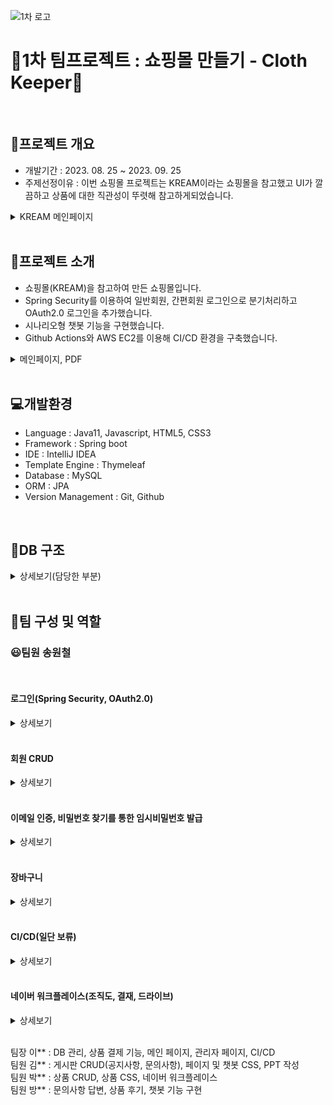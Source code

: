 ﻿![1차 로고](https://github.com/songwc3/1stTeamProject/assets/133622405/62516207-24d4-46b0-ba0b-e3e5286da634)

# 🛒1차 팀프로젝트 : 쇼핑몰 만들기 - Cloth Keeper🛒
<br/>

## 📌프로젝트 개요
 - 개발기간 : 2023. 08. 25 ~ 2023. 09. 25 <br/>
 - 주제선정이유 : 이번 쇼핑몰 프로젝트는 KREAM이라는 쇼핑몰을 참고했고 UI가 깔끔하고 상품에 대한 직관성이 뚜렷해 참고하게되었습니다.
<details>
<summary>KREAM 메인페이지</summary>

<br/>

<img width="1277" alt="크림" src="https://github.com/songwc3/1stTeamProject/assets/133622405/c0a04130-e1f8-4ca1-9434-40129b9ece2a">
</details>

<br/>

## 📂프로젝트 소개
- 쇼핑몰(KREAM)을 참고하여 만든 쇼핑몰입니다.
- Spring Security를 이용하여 일반회원, 간편회원 로그인으로 분기처리하고 OAuth2.0 로그인을 추가했습니다.
- 시나리오형 챗봇 기능을 구현했습니다.
- Github Actions와 AWS EC2를 이용해 CI/CD 환경을 구축했습니다.
<details>
<summary>메인페이지, PDF</summary>

<br/>

['1차 팀프로젝트 PDF' 열기](https://drive.google.com/file/d/1QTk4X3RtYbiqo63tg8wosyQCucps9zUQ/view?usp=share_link)

![메인페이지](https://github.com/songwc3/1stTeamProject/assets/133622405/9aaf27a8-5dae-41f9-a759-d4cb4343ede4)



</details>



<br/>

## 💻개발환경
- Language : Java11, Javascript, HTML5, CSS3
- Framework : Spring boot
- IDE : IntelliJ IDEA
- Template Engine : Thymeleaf
- Database : MySQL
- ORM : JPA
- Version Management : Git, Github

<br/>

## 📑DB 구조
<details>
<summary>상세보기(담당한 부분)</summary>

<br/>

- 회원(Member) <br/>
  &nbsp;회원 당 장바구니 1개를 설정했습니다. <br/>
  &nbsp;회원 당 프로필 이미지 1개만 등록가능하도록 설정했습니다. <br/>
  &nbsp;회원 당 상품은 여러개 등록 가능하도록 설정했습니다. <br/>
  &nbsp;회원 당 문의사항은 여러개 등록 가능하도록 설정했습니다. <br/><br/>

- 간편회원(SemiMember) <br/>
  &nbsp;간편회원 당 장바구니 1개를 설정했습니다. <br/>
  &nbsp;간편회원 당 상품 여러개 등록 가능하도록 설정했습니다. <br/><br/>

- 장바구니(Cart) <br/>
  &nbsp;장바구니엔 장바구니상품 여러개가 담길수있도록 설정했습니다. <br/><br/>

- 장바구니상품(CartItem) <br/>
  &nbsp;상품 하나는 장바구니상품 여러개를 가질수있도록 설정했습니다. <br/><br/>
  [1차팀프로젝트 DB.pdf](https://github.com/songwc3/1stTeamProject/files/13327449/1.DB.pdf)
![1차팀플 DB ERD](https://github.com/songwc3/1stTeamProject/assets/133622405/1fa19191-183f-4c22-984d-f5b326a4722a)
</details>

<br/>

## 🏓팀 구성 및 역할
### 😃팀원 송원철

<br/>

#### 로그인(Spring Security, OAuth2.0)
<details>
<summary>상세보기</summary>

<br/>

![로그인 선택창](https://github.com/songwc3/1stTeamProject/assets/133622405/3a619ce3-b9a6-4ae8-aabe-2bd968b82745)
인증 및 인가를 처리하는 Spring Security FilterChain을 이용해 페이지별 접근권한 및 로그인 설정을 구현하고 <br/> 
사용자가 선택해서 로그인할 수 있도록 로그인을 분기처리했습니다. 
<br/><br/>

![일반회원 로그인창](https://github.com/songwc3/1stTeamProject/assets/133622405/00bfce95-0b4e-4aa7-ab9b-281ddc5f4686)
loadUserByUsername 메서드를 통해 반환된 MyUserDetails 객체를 이용해 <br/> 
사용자를 인증하고 로그인을 수행합니다. <br/><br/>

![구글 oauth](https://github.com/songwc3/1stTeamProject/assets/133622405/3426e58b-8535-4d98-891b-52a239103316)
![네이버 oauth](https://github.com/songwc3/1stTeamProject/assets/133622405/9d43f7ee-deb1-48dd-a0b6-d6e1c14dbf00)
![카카오 oauth](https://github.com/songwc3/1stTeamProject/assets/133622405/bbc75e33-ac61-4af5-9eb2-75d5829569af)
OAuth2.0 설정을 통해 구글, 네이버, 카카오를 이용한 소셜로그인을 수행합니다.
<br/>
<br/>

````
===========================================
// ==============WebSecurityConfigClass============
@Configuration
    @Order(1)
    public static class UserConfig{

    @Bean
    public SecurityFilterChain filterChainApp1(HttpSecurity http) throws Exception {
        http.authorizeHttpRequests()
                .antMatchers("/", "/member/join", "/member/login", "/product/list").permitAll()
                .antMatchers("/member/logout", "/member/detail/**", "/member/update/**", "/member/updateImage/**", "/member/delete/**",
                        "/board/**", "/cart/**", "/member/inquiry**", "/member/confirmEmail/**", "/member/confirmPassword/**", "/inquiry/**").authenticated()
                .antMatchers("/product/manage", "/product/write").hasAnyRole("SELLER", "ADMIN")
                .antMatchers("/member/list", "/member/pagingList**").hasAnyRole("ADMIN")

        // 로그인
                .and()
                .formLogin()
                .loginPage("/member/login")
                .usernameParameter("memberEmail")
                .passwordParameter("memberPassword")
                .loginProcessingUrl("/member/login/post")
                .failureUrl("/login")
                .defaultSuccessUrl("/")

                .and()
                .oauth2Login()
                .loginPage("/login")
                .userInfoEndpoint()
                .userService(myAuth2UserService());

        // 로그아웃
        http.logout()
                .logoutUrl("/member/logout")
                .logoutSuccessUrl("/")

                .and()
                .csrf().disable()
                .authenticationProvider(userAuthenticationProvider());
        return http.build();
    }

    @Bean
    public PasswordEncoder passwordEncoder() {
        return new BCryptPasswordEncoder();
    }

    @Bean
    public OAuth2UserService<OAuth2UserRequest, OAuth2User> myAuth2UserService() {
        return new MyOAuth2UserService();
    }

    @Bean
    public UserDetailsServiceImpl userDetailsService(){
        return new UserDetailsServiceImpl();
    }

    @Bean
    public DaoAuthenticationProvider userAuthenticationProvider(){
        DaoAuthenticationProvider provider=new DaoAuthenticationProvider();
        provider.setUserDetailsService(userDetailsService());
        provider.setPasswordEncoder(passwordEncoder());
        return provider;
    }
}

@Configuration
@Order(2)
public static class SemiUserConfig {

    @Bean
    public SecurityFilterChain filterChainApp2(HttpSecurity http) throws Exception {
        http.antMatcher("/semiMember/**")
                .authorizeHttpRequests()
                .antMatchers("/", "/login").permitAll()
                .antMatchers("/semiMember/detail/**").hasAnyRole("SEMIMEMBER", "ADMIN")
                .antMatchers("/semiMember/pagingList**").hasAnyRole("ADMIN")

                .and()
                .formLogin()
                .loginPage("/semiMember/login")
                .usernameParameter("semiMemberEmail")
                .passwordParameter("semiMemberPhone")
                .loginProcessingUrl("/semiMember/login/post")
                .failureUrl("/login")
                .defaultSuccessUrl("/")

                .and()
                .logout()
                .logoutUrl("/semiMember/logout")
                .logoutSuccessUrl("/")

                .and()
                .csrf().disable()
                .authenticationProvider(semiUserAuthenticationProvider());
        return http.build();
    }

    @Bean
    public SemiUserDetailsServiceImpl semiUserDetailsService() {
        return new SemiUserDetailsServiceImpl();
    }

    @Bean
    public PasswordEncoder semiPasswordEncoder() {
        return new BCryptPasswordEncoder();
    }

    @Bean
    public DaoAuthenticationProvider semiUserAuthenticationProvider() {
        DaoAuthenticationProvider provider = new DaoAuthenticationProvider();
        provider.setUserDetailsService(semiUserDetailsService());
        provider.setPasswordEncoder(semiPasswordEncoder());
        return provider;
    }
}
===========================================
// ==============UserDetailsServiceImpl============  
@Service
public class UserDetailsServiceImpl implements UserDetailsService {

    @Autowired
    private MemberRepository memberRepository;

    @Autowired
    private PasswordEncoder passwordEncoder;

    @Override
    public UserDetails loadUserByUsername(String memberEmail) throws UsernameNotFoundException {

        MemberEntity memberEntity= memberRepository.findByMemberEmail(memberEmail).orElseThrow(()->{
            throw new UsernameNotFoundException("이메일이 없습니다");
        });

        return new MyUserDetails(memberEntity);
    }
}


===========================================
// ==============MyUserDetails ============  
@Data
@NoArgsConstructor
public class MyUserDetails implements UserDetails, OAuth2User {

    @Autowired
    private MemberEntity memberEntity;

    private Map<String, Object> attributes;

    // 일반
    public MyUserDetails(MemberEntity memberEntity) {
        this.memberEntity = memberEntity;
    }

    // OAuth2
    public MyUserDetails(MemberEntity memberEntity, Map<String, Object> attributes) {
        this.memberEntity = memberEntity;
        this.attributes = attributes;
    }

    // 권한
    @Override
    public Collection<? extends GrantedAuthority> getAuthorities() {
        Collection<GrantedAuthority> collectRole = new ArrayList<>();
        collectRole.add(new GrantedAuthority() {
            @Override
            public String getAuthority() {
                return "ROLE_" + memberEntity.getRole().toString(); // ROLE_
            }
        });
        return collectRole;
    }

    @Override
    public Map<String, Object> getAttributes() {
        return attributes;
    }

    @Override
    public String getName() {
        return memberEntity.getMemberEmail();
    }

    @Override
    public String getPassword() {
        return memberEntity.getMemberPassword();
    }

    @Override
    public String getUsername() {
        return memberEntity.getMemberEmail();
    }

    // 계정 만료 여부
    @Override
    public boolean isAccountNonExpired() {
        return true;
    }

    // 계정 잠김 여부
    @Override
    public boolean isAccountNonLocked() {
        return true;
    }

    // 비밀번호 만료 여부
    @Override
    public boolean isCredentialsNonExpired() {
        return true;
    }

    // 사용자 활성화 여부
    @Override
    public boolean isEnabled() {
        return true;
    }

}

===========================================
// ==============MyOAuth2UserService============ 
@Slf4j
@Service
public class MyOAuth2UserService extends DefaultOAuth2UserService {

    @Autowired
    private MemberRepository memberRepository;

    @Autowired
    private CartRepository cartRepository;

    @Autowired
    private ImageRepository imageRepository;

    @Autowired
    private PasswordEncoder passwordEncoder;

    @Autowired
    private ImageServiceImpl imageService;

    // 이미지 URL 기본값 설정(이미지 없을 경우 기본 이미지로 설정)
    private String defaultImageUrl = "/profileImages/default.png";

    @Value("${file.productImgUploadDir}")
    private String uploadFolder;

    @Override
    public OAuth2User loadUser(OAuth2UserRequest userRequest) throws OAuth2AuthenticationException {

        OAuth2User oAuth2User = super.loadUser(userRequest);

        ClientRegistration clientRegistration = userRequest.getClientRegistration();
        String clientId = clientRegistration.getClientId();
        String registrationId = clientRegistration.getRegistrationId();
        String registrationName = clientRegistration.getClientName();

        // 테스트하고 잘 나오면 지우기
        System.out.println("==================================");
        System.out.println("clientId : " + clientId);
        System.out.println("registrationId : " + registrationId);
        System.out.println("registrationName : " + registrationName);
        System.out.println("==================================");

        Map<String, Object> attributes = oAuth2User.getAttributes();

        for (String key : attributes.keySet()) {
            System.out.println(key + ": " + attributes.get(key));
        }

        String memberEmail = "";
        String memberPassword = "randomPassword"; // DB에서 임의로 암호화시킴
        String memberName = "";
        String memberNickName = "";
        String memberPhone="";
        String memberBirth="";
        String memberPostCode="";


        if (registrationId.equals("google")) {
            System.out.println("google 로그인");

            memberEmail = (String) attributes.get("email");
            memberName = (String) attributes.get("name");

        } else if (registrationId.equals("naver")) {
            System.out.println("naver 로그인");

            Map<String, Object> response = (Map<String, Object>) attributes.get("response");

            memberEmail = (String) response.get("email");
            memberName= (String) response.get("name");
            memberNickName = (String) response.get("nickname");
            // 휴대전화번호 데이터 형식 변환
            memberPhone = transformPhoneNumber((String) response.get("mobile"));
            memberBirth=(String) response.get("birthday");

            System.out.println((String) response.get("id"));
            System.out.println((String) response.get("email"));
            System.out.println((String) response.get("name"));

        } else if (registrationId.equals("kakao")) {
            System.out.println("kakao 로그인");

            Map<String, Object> response = (Map<String, Object>) attributes.get("kakao_account");
            System.out.println("response : " + response);
            System.out.println("response - email : " + response.get("email"));
            System.out.println("response - birth : " + response.get("birthday"));

            Map<String, Object> profile = (Map<String, Object>) response.get("profile");
            System.out.println("response - nickname : " + profile.get("nickname"));

            memberEmail = (String) response.get("email");
            memberNickName = (String) profile.get("nickname");
            memberBirth=(String) response.get("birthday");
        }

        // 휴대전화번호가 비어있는 경우 임의의 15자리 숫자 생성
        if (memberPhone.isEmpty()) {
            memberPhone = generateRandomPhoneNumber();
        }

        Optional<MemberEntity> optionalMemberEntity = memberRepository.findByMemberEmail(memberEmail);
        if (optionalMemberEntity.isPresent()) {

//            OAuthUser → DB 비교, 있으면
            return new MyUserDetails(optionalMemberEntity.get());
        }

        MemberEntity memberEntity = memberRepository.save(MemberEntity.builder()
                .memberEmail(memberEmail)
                .memberPassword(passwordEncoder.encode(memberPassword))
                .memberName(memberName)
                .memberNickName(memberNickName)
                .memberPhone(memberPhone)
                .memberBirth(memberBirth)
                .memberPostCode(memberPostCode)
                .role(Role.ADMIN)
                .build());
        
        // 회원가입 후 장바구니 생성
        createCartForMember(memberEntity);

        // OAuth 로그인 후 이미지를 업로드합니다.
        ImageUploadDto imageUploadDto = new ImageUploadDto();
        upload(imageUploadDto, memberEmail);

        return new MyUserDetails(memberEntity, attributes);
}
===========================================
````
![oauth2 0 yml 설정파일](https://github.com/songwc3/1stTeamProject/assets/133622405/fc8fdc24-3a02-4a86-a39e-bd629d85eaef)

</details>

<br/>

#### 회원 CRUD
<details>
<summary>상세보기</summary>

<br/>

- 회원가입

![회원가입창](https://github.com/songwc3/1stTeamProject/assets/133622405/e86bafb6-1815-4cba-9863-a40708efcb7f)
일반회원 entity와 간편회원 entity로 나누어 사용자가 원하는 회원유형에 대한 가입을 진행합니다. <br/><br/>

![회원가입 유효성 검사](https://github.com/songwc3/1stTeamProject/assets/133622405/72d13494-2c4f-4f73-9b2f-3652f7407ee3)
@Vaild와 BindingResult를 통해 설정 필드에 대한 유효성 검증을 진행하고 <br/>
우편번호 API를 통해 주소값을 입력받습니다.
<br/><br/>

````
// =============Controller===============
@GetMapping("/join")
    public String getJoin(MemberDto memberDto, Model model){

    // 연도, 월, 일 데이터를 모델에 추가하여 뷰로 전달
    List<Integer> birthYears = new ArrayList<>();
    for (int year = 2023; year >= 1900; year--) { // 2023부터 1900까지 역순으로 추가
        birthYears.add(year);
    }
    List<Integer> birthMonths = new ArrayList<>();
    for (int month = 1; month <= 12; month++) {
        birthMonths.add(month);
    }
    List<Integer> birthDays = new ArrayList<>();
    for (int day = 1; day <= 31; day++) {
        birthDays.add(day);
    }

    model.addAttribute("birthYears", birthYears);
    model.addAttribute("birthMonths", birthMonths);
    model.addAttribute("birthDays", birthDays);

    return "member/join";
}

@PostMapping("/join")
public String postJoin(@Valid @ModelAttribute MemberDto memberDto, BindingResult bindingResult){

    if (bindingResult.hasErrors()) {
        return "member/join";
    }
    // 비밀번호 일치 확인
    if (!memberDto.getMemberPassword().equals(memberDto.getConfirmPassword())) {
        bindingResult.rejectValue("confirmPassword", "error.confirmPassword", "비밀번호가 일치하지않습니다");
        return "member/join";
    }

    // 생년월일 정보를 조합하여 하나의 문자열로 만듭니다.
    String birthDate = String.format("%04d%02d%02d", memberDto.getBirthYear(), memberDto.getBirthMonth(), memberDto.getBirthDay());

    // MemberDto에 생년월일을 설정합니다.
    memberDto.setMemberBirth(birthDate);

    memberService.insertMember(memberDto);
    return "login";
}

// ==================Service===================
@Transactional
    public void insertMember(MemberDto memberDto) {

    MemberEntity memberEntity = MemberEntity.toMemberEntityInsert(memberDto, passwordEncoder);
    Long memberId = memberRepository.save(memberEntity).getMemberId();

    // 이미지 생성 및 저장
    ImageEntity imageEntity = new ImageEntity();
    imageEntity.setImageUrl("/profileImages/default.png");
    imageEntity.setMember(memberEntity);

    // ImageEntity를 db에 저장
    imageRepository.save(imageEntity);

    // 회원가입 이후 장바구니 생성
    createCartForMember(memberId);
}

// 장바구니 생성 메서드
private void createCartForMember(Long memberId) {
    MemberEntity memberEntity = memberRepository.findById(memberId).orElseThrow(IllegalAccessError::new);
    CartEntity cart = CartEntity.createCart(memberEntity);
    cartRepository.save(cart);
}

// =================Entity=================
public static MemberEntity toMemberEntityInsert(MemberDto memberDto, PasswordEncoder passwordEncoder) {

    MemberEntity memberEntity=new MemberEntity();

    memberEntity.setMemberEmail(memberDto.getMemberEmail());
    memberEntity.setMemberPassword(passwordEncoder.encode(memberDto.getMemberPassword()));
    memberEntity.setMemberName(memberDto.getMemberName());
    memberEntity.setMemberNickName(memberDto.getMemberNickName());
    memberEntity.setMemberPhone(memberDto.getMemberPhone());
    memberEntity.setMemberBirth(memberDto.getMemberBirth());
    memberEntity.setMemberPostCode(memberDto.getMemberPostCode());
    memberEntity.setMemberStreetAddress(memberDto.getMemberStreetAddress());
    memberEntity.setMemberDetailAddress(memberDto.getMemberDetailAddress());
    memberEntity.setRole(Role.MEMBER);

    return memberEntity;
}
// ====================주소 api==============================
function execPostCode() {
 new daum.Postcode({
     oncomplete: function(data) {
        // 팝업에서 검색결과 항목을 클릭했을때 실행할 코드를 작성하는 부분.

        // 도로명 주소의 노출 규칙에 따라 주소를 조합한다.
        // 내려오는 변수가 값이 없는 경우엔 공백('')값을 가지므로, 이를 참고하여 분기 한다.
        var fullRoadAddr = data.roadAddress; // 도로명 주소 변수
        var jibunAddr = data.jibunAddress; // 지번 주소 변수
        var extraRoadAddr = ''; // 도로명 조합형 주소 변수

        // 법정동명이 있을 경우 추가한다. (법정리는 제외)
        // 법정동의 경우 마지막 문자가 "동/로/가"로 끝난다.
        if(data.bname !== '' && /[동|로|가]$/g.test(data.bname)){
            extraRoadAddr += data.bname;
        }
        // 건물명이 있고, 공동주택일 경우 추가한다.
        if(data.buildingName !== '' && data.apartment === 'Y'){
           extraRoadAddr += (extraRoadAddr !== '' ? ', ' + data.buildingName : data.buildingName);
        }
        // 도로명, 지번 조합형 주소가 있을 경우, 괄호까지 추가한 최종 문자열을 만든다.
        if(extraRoadAddr !== ''){
            extraRoadAddr = ' (' + extraRoadAddr + ')';
        }
        // 도로명, 지번 주소의 유무에 따라 해당 조합형 주소를 추가한다.
        if(fullRoadAddr !== ''){
            fullRoadAddr += extraRoadAddr;
        }

        // 우편번호와 주소 정보를 해당 필드에 넣는다.
        console.log(data.zonecode);
        console.log(fullRoadAddr);
        console.log(jibunAddr);

        $("[name=memberPostCode]").val(data.zonecode);
        $("[name=memberStreetAddress]").val(fullRoadAddr);

        document.getElementById('memberPostCode').value = data.zonecode; //5자리 새우편번호 사용
        document.getElementById('memberStreetAddress').value = fullRoadAddr;
    }
 }).open();
}
````
<br/>

- 회원목록 조회 및 회원 상세보기

![회원목록](https://github.com/songwc3/1stTeamProject/assets/133622405/bf9f5692-8436-4b4d-898b-a9a1f09fd4fc)
Pageble 객체를 통해 페이징 정보를 받고 검색조건(subject)과 검색어(search)를 받아 <br/> 
페이징과 검색이 가능한 회원 목록을 조회합니다. <br/><br/>

![회원상세정보](https://github.com/songwc3/1stTeamProject/assets/133622405/3df19e8a-98fe-408b-9a19-55d41a78f442)

회원 고유번호(memberId)로 해당 회원이 있는지 DB에서 조회 후, 해당 회원이 있으면 저장된 회원의 정보를 나타냅니다. <br/>
<br/><br/>

````
// controller
@GetMapping("/detail/{memberId}")
    public String getDetail(@PathVariable("memberId") Long memberId, Model model){

    MemberDto member=memberService.detailMember(memberId);
    // 이미지 url을 db에서 가져오기
    String memberImageUrl = imageService.findImage(member.getMemberEmail()).getImageUrl();

    model.addAttribute("member", member);
    model.addAttribute("memberImageUrl", memberImageUrl);

    return "member/detail";
}

// service
public MemberDto detailMember(Long memberId) {

    Optional<MemberEntity> optionalMemberEntity = Optional.ofNullable(memberRepository.findById(memberId).orElseThrow(() -> {
        return new IllegalArgumentException("조회할 아이디가 없습니다");
    }));

    if (optionalMemberEntity.isPresent()) {
        ImageEntity imageEntity = optionalMemberEntity.get().getImage();
        return MemberDto.toMemberDto(optionalMemberEntity.get());
    }
    return null;
}

// Dto
public static MemberDto toMemberDto(MemberEntity memberEntity) {
        MemberDto memberDto=new MemberDto();
        memberDto.setMemberId(memberEntity.getMemberId());
        memberDto.setMemberEmail(memberEntity.getMemberEmail());
        memberDto.setMemberPassword(memberEntity.getMemberPassword());
        memberDto.setMemberName(memberEntity.getMemberName());
        memberDto.setMemberNickName(memberEntity.getMemberNickName());
        memberDto.setMemberPhone(memberEntity.getMemberPhone());
        memberDto.setMemberBirth(memberEntity.getMemberBirth());
        memberDto.setMemberPostCode(memberEntity.getMemberPostCode());
        memberDto.setMemberStreetAddress(memberEntity.getMemberStreetAddress());
        memberDto.setMemberDetailAddress(memberEntity.getMemberDetailAddress());
        memberDto.setRole(memberEntity.getRole());
        memberDto.setCreateTime(memberEntity.getCreateTime());
        memberDto.setUpdateTime(memberEntity.getUpdateTime());

        memberDto.setImageUrl(memberEntity.getImage().getImageUrl());

        return memberDto;
}
````
<br/>

- 회원정보 수정

![회원정보 수정](https://github.com/songwc3/1stTeamProject/assets/133622405/e9c73c17-efb7-4124-ad09-42c7aab6d6f7)
회원 고유번호(memberId)로 해당 회원이 있는지 DB에서 조회하고, 있으면 수정된 entity 객체를 DB에 저장합니다.
<br/><br/>

````
// controller
@PostMapping("/update")
public String postUpdate(@Valid MemberDto memberDto, BindingResult bindingResult, @AuthenticationPrincipal MyUserDetails myUserDetails) {

    if (bindingResult.hasErrors()) {
        System.out.println("유효성 검증 관련 오류 발생");
        return "redirect:/";
    }

    // 생년월일 정보를 조합하여 하나의 문자열로 만듭니다.
    String birthDate = String.format("%04d%02d%02d", memberDto.getBirthYear(), memberDto.getBirthMonth(), memberDto.getBirthDay());

    // MemberDto에 생년월일을 설정합니다.
    memberDto.setMemberBirth(birthDate);

    int rs = memberService.updateMember(memberDto);

    if (rs == 1) {
       return "redirect:/member/detail/" + memberDto.getMemberId();
    } else {
        return "redirect:/";
    }
}

// service
 public MemberDto updateViewMember(Long memberId) {

    MemberEntity memberEntity = memberRepository.findById(memberId).orElseThrow(IllegalAccessError::new);
    return MemberDto.toMemberDto(memberEntity);
}

@Transactional
public int updateMember(MemberDto memberDto) {

    Optional<MemberEntity> optionalMemberEntity = Optional.ofNullable(memberRepository.findById(memberDto.getMemberId()).orElseThrow(() -> {
        return new IllegalArgumentException("수정할 아이디가 없습니다");
    }));

    MemberEntity memberEntity = MemberEntity.toMemberEntityUpdate(memberDto);
    Long memberId = memberRepository.save(memberEntity).getMemberId();

    Optional<MemberEntity> optionalMemberEntity1 = Optional.ofNullable(memberRepository.findById(memberId).orElseThrow(() -> {
        return new IllegalArgumentException("수정할 아이디가 없습니다");
    }));

    if (optionalMemberEntity1.isPresent()) {
        System.out.println("회원정보 수정 성공");
        return 1;

    } else {
        System.out.println("회원정보 수정 실패");
        return 0;
    }
}

// entity
public static MemberEntity toMemberEntityUpdate(MemberDto memberDto) {

    MemberEntity memberEntity=new MemberEntity();

    memberEntity.setMemberId(memberDto.getMemberId());
    memberEntity.setMemberEmail(memberDto.getMemberEmail());
    memberEntity.setMemberPassword(memberDto.getMemberPassword());
    memberEntity.setMemberName(memberDto.getMemberName());
    memberEntity.setMemberNickName(memberDto.getMemberNickName());
    memberEntity.setMemberPhone(memberDto.getMemberPhone());
    memberEntity.setMemberBirth(memberDto.getMemberBirth());
    memberEntity.setMemberPostCode(memberDto.getMemberPostCode());
    memberEntity.setMemberStreetAddress(memberDto.getMemberStreetAddress());
    memberEntity.setMemberDetailAddress(memberDto.getMemberDetailAddress());
    memberEntity.setRole(memberDto.getRole());
    memberEntity.setCreateTime(memberDto.getCreateTime());
    memberEntity.setUpdateTime(memberDto.getUpdateTime());

    return memberEntity;
}
````
<br/>

- 회원정보 삭제

![회원정보 삭제](https://github.com/songwc3/1stTeamProject/assets/133622405/1ca53323-dba7-4a54-9620-de926ffdb1d6)
delete 메서드를 이용해 회원 정보를 삭제합니다. 삭제 후 authentication 객체가 없다면 Context를 비우고 로그아웃 처리합니다.
<br/><br/>

````
// controller
@GetMapping("/delete/{memberId}")
public String getDelete(@PathVariable("memberId") Long memberId){

    int rs=memberService.deleteMember(memberId);

    if (rs==1) {
        System.out.println("회원정보 삭제 성공");

        // 회원정보 삭제 후 로그아웃 처리
        Authentication authentication= SecurityContextHolder.getContext().getAuthentication();
        if (authentication!=null) {
            SecurityContextHolder.clearContext();
        }
        return "redirect:/";

    }else{
        System.out.println("회원정보 삭제 실패");
        return "redirect:/";
    }
}

// service
@Transactional
public int deleteMember(Long memberId) {

    Optional<MemberEntity> optionalMemberEntity = Optional.ofNullable(memberRepository.findById(memberId).orElseThrow(() -> {
        return new IllegalArgumentException("삭제할 아이디가 없습니다");
    }));

    memberRepository.delete(optionalMemberEntity.get());

    Optional<MemberEntity> optionalMemberEntity1 = memberRepository.findById(memberId);

    if (!optionalMemberEntity1.isPresent()) {
        return 1;
    } else {
        return 0;
    }
}
````
<br/>



</details>

<br/>

#### 이메일 인증, 비밀번호 찾기를 통한 임시비밀번호 발급
<details>
<summary>상세보기</summary>

<br/>

- 이메일 인증
  ![이메일 인증](https://github.com/songwc3/1stTeamProject/assets/133622405/db759543-206d-4192-bfb9-b0df107b3c80)
ajax를 통해 클라이언트가 post 요청을 보내고, 입력 받은 이메일 주소로 <br/>
createCode 메서드를 통해 생성된 인증코드를 반환합니다. <br/>
이메일 내용은 setContext 메서드를 이용해 Thymeleaf 템플릿 엔진을 사용하여 HTML 템플릿을 적용합니다. <br/><br/>

- 비밀번호 인증
!![임시비밀번호발급](https://github.com/songwc3/1stTeamProject/assets/133622405/813d6838-4034-40a6-890a-1e2f74ac5b4b)
이메일 인증과 마찬가지로 이메일 주소를 입력 받아 임시비밀번호를 생성하여 <br/>
DB에 저장하고 해당 이메일로 전송합니다.
<br/><br/>

````
// controller
@RestController
@RequiredArgsConstructor
@RequestMapping("/send-mail")
public class EmailController {

    private final EmailService emailService;

    // 임시 비밀번호 발급
    @PostMapping("/password")
    public ResponseEntity postSendPasswordMail(@RequestBody EmailPostDto emailPostDto) {
        EmailMessageEntity emailMessageEntity = EmailMessageEntity.builder()
                .to(emailPostDto.getEmail())
                .subject("<<SWC_test>> 임시 비밀번호 발급")
                .build();

        emailService.sendMail(emailMessageEntity, "password");
        
        return ResponseEntity.ok("{}"); // 빈 JSON 객체 반환, 클라이언트에서 JSON 파싱 오류를 피하기 위해 빈 JSON 객체로 응답을 반환하는 것이 일반적
    }

    // 회원가입 이메일 인증 - 요청 시 body로 인증번호 반환하도록 작성하였음
    @PostMapping("/email")
    public ResponseEntity postSendJoinMail(@RequestBody EmailPostDto emailPostDto) {
        EmailMessageEntity emailMessageEntity = EmailMessageEntity.builder()
                .to(emailPostDto.getEmail())
                .subject("<<SWC_test>> 이메일 인증을 위한 인증 코드 발송")
                .build();

        String code = emailService.sendMail(emailMessageEntity, "email");

        EmailResponseDto emailResponseDto = new EmailResponseDto();
        emailResponseDto.setCode(code);

        return ResponseEntity.ok(emailResponseDto);
    }
}

// service
@Slf4j
@Service
@RequiredArgsConstructor
public class EmailService {

private final JavaMailSender javaMailSender;
private final SpringTemplateEngine templateEngine;
private final MemberService memberService;
private final MemberRepository memberRepository;

public String sendMail(EmailMessageEntity emailMessageEntity, String type) {

    String authNum = createCode(); // 인증번호, 인증번호가 생성되면 해당 번호를 'authNum'에 저장하여 이메일 내용에 삽입하거나 임시비밀번호로 설정함

    MimeMessage mimeMessage = javaMailSender.createMimeMessage();

    // 임시비밀번호 전송이 아닌 경우는 여기서 검사할 필요가 없습니다.
    if (type.equals("password")) {
        Optional<MemberEntity> optionalMemberEntity = memberRepository.findByMemberEmail(emailMessageEntity.getTo());
        if (!optionalMemberEntity.isPresent()) {
            log.error("해당 이메일을 가진 회원을 찾을 수 없습니다: {}", emailMessageEntity.getTo());
            throw new RuntimeException("해당 이메일을 가진 회원을 찾을 수 없습니다.");
        }
        memberService.SetTempPassword(emailMessageEntity.getTo(), authNum); // 임시비밀번호 저장
    }

    try {
        MimeMessageHelper mimeMessageHelper = new MimeMessageHelper(mimeMessage, false, "UTF-8");
        mimeMessageHelper.setTo(emailMessageEntity.getTo()); // 메일 수신자
        mimeMessageHelper.setSubject(emailMessageEntity.getSubject()); // 메일 제목
        mimeMessageHelper.setText(setContext(authNum, type), true); // 메일 본문 내용, HTML 여부
        javaMailSender.send(mimeMessage);

        log.info("success");

        return authNum;

    } catch (MessagingException e) {
        log.info("fail");
        throw new RuntimeException(e);
    }
}

    // 인증번호 및 임시 비밀번호 생성 메서드
    public String createCode() {
        Random random = new Random();
        StringBuffer key = new StringBuffer();

        for (int i = 0; i < 8; i++) {
            int index = random.nextInt(4);

            switch (index) {
                case 0: key.append((char) ((int) random.nextInt(26) + 97)); break;
                case 1: key.append((char) ((int) random.nextInt(26) + 65)); break;
                default: key.append(random.nextInt(9));
            }
        }
        return key.toString();
    }

    // thymeleaf를 통한 html 적용
    public String setContext(String code, String type) {
        Context context = new Context();
        context.setVariable("code", code);
        return templateEngine.process(type, context);
    }
}

// html
<!DOCTYPE html>
<html xmlns:th="http://www.thymeleaf.org">

<body>
<div style="margin:100px;">
    <h1> 안녕하세요.</h1>
    <h1> SWC_test 이메일 인증번호입니다.</h1>
    <br>
    <p> 아래 코드를 회원가입 창으로 돌아가 입력해주세요.</p>
    <br>

    <div align="center" style="border:1px solid black; font-family:verdana;">
        <h3 style="color:blue"> 회원가입 인증 코드 입니다. </h3>
        <div style="font-size:130%" th:text="${code}"> </div>
    </div>
    <br/>
</div>
</body>
</html>

<!DOCTYPE html>
<html xmlns:th="http://www.thymeleaf.org">

<body>
<div style="margin:100px;">
    <h1> 안녕하세요.</h1>
    <h1> SWC_test 임시비밀번호입니다.</h1>
    <br>
    <p> 임시 비밀번호를 발급드립니다. 아래 발급된 비밀번호로 로그인해주세요. </p>
    <br>

    <div align="center" style="border:1px solid black; font-family:verdana;">
        <h3 style="color:blue"> 임시 비밀번호 입니다. </h3>
        <div style="font-size:130%" th:text="${code}"> </div>
    </div>
    <br/>
</div>
</body>
</html>

// ===========이메일==============
// js
$.ajax({
    type: "POST",
    url: "/send-mail/email",
    data: JSON.stringify({ email: email }),
    contentType: "application/json; charset=utf-8",
    dataType: "json",
    success: function(response) {
        sentVerificationCode = response.code; // 서버에서 전송한 인증번호 저장
        $("#certifyEmailMessage").text("이메일로 인증번호가 전송되었습니다.").show();
        isVerified = false; // 인증번호 확인 여부 초기화
    },
    error: function() {
        $("#certifyEmailMessage").text("이메일 인증번호 전송에 실패했습니다.").show();
    }

// ===========비밀번호==============
$.ajax({
    type: "POST",
    url: "/send-mail/password",
    data: JSON.stringify({ email: email, phone: phone }),
    contentType: "application/json; charset=utf-8",
    dataType: "json",
    success: function(response) {
        console.log(response);
        $("#tempPasswordMessage").text("해당 이메일로 임시비밀번호가 전송되었습니다.").show();
    },
    error: function(xhr, textStatus, errorThrown) {
        alert("이메일 임시비밀번호 전송에 실패했습니다.");
    }
});

// yml 설정
  mail:
    # google smtp server 사용
    host: smtp.gmail.com
    port: 587
    username: songwc333@gmail.com
    password: # 앱비밀번호 입력
    properties: # 이메일 구성에 대한 추가 속성
      mail:
        smtp:
          auth: true # SMTP 서버에 인증 필요한 경우 true로 지정한다. Gmail SMTP 서버는 인증을 요구하기 때문에 true로 설정해야 한다.
          connectiontimeout: 5000 # 클라이언트가 SMTP 서버와의 연결을 설정하는 데 대기해야 하는 시간(Millisecond). 연결이 불안정한 경우 대기 시간이 길어질 수 있기 때문에 너무 크게 설정하면 전송 속도가 느려질 수 있다.
          timeout: 5000 # 클라이언트가 SMTP 서버로부터 응답을 대기해야 하는 시간(Millisecond). 서버에서 응답이 오지 않는 경우 대기 시간을 제한하기 위해 사용된다.
          writetimeout: 5000 # 클라이언트가 작업을 완료하는데 대기해야 하는 시간(Millisecond). 이메일을 SMTP 서버로 전송하는 데 걸리는 시간을 제한하는데 사용된다.
          starttls: # SMTP 서버가 TLS를 사용하여 안전한 연결을 요구하는 경우 true로 설정한다. TLS는 데이터를 암호화하여 안전한 전송을 보장하는 프로토콜이다.
            enable: true
            required: true
          ssl:
            trust: smtp.gmail.com
            protocols: TLSv1.2

    auth-code-expiration-millis: 1800000 # 30*60*1000 = 30분
````

</details>

<br/>

#### 장바구니
<details>
<summary>상세보기</summary>

<br/>

- 장바구니 담기 <br/>

![장바구니 담기 전 페이지](https://github.com/songwc3/1stTeamProject/assets/133622405/e637d12b-7048-4c2e-90da-56ce6d49e718)
수량 설정 후 장바구니 추가버튼을 누르게 되면, 회원 정보와 상품 정보, 수량을 addCart 메서드에 전달합니다. <br/>
이후 해당 상품이 장바구니에 존재하지않으면 상품 추가를 하고 해당 상품이 존재하면 설정한 수량만 증가시킵니다. <br/><br/>
````
// controller
@PostMapping("/member/{memberId}/{id}")
public String postAddCartItem(@PathVariable("memberId") Long memberId,
                              @PathVariable("id") Long productId, int amount){

    MemberEntity member=memberService.findMember(memberId);
    ProductEntity product=productService.productView(productId);

    cartService.addCart(member, product, amount);
    log.info("amount : " + amount);

    return "redirect:/product/" + productId;
}

// service
@Transactional
public void addCart(MemberEntity member, ProductEntity newProduct, int amount){

    // memberId로 해당 member의 장바구니 찾기
    CartEntity cart=cartRepository.findByMember(member);

    // 장바구니가 존재하지않는다면
    if(cart==null){
        cart=cart.createCart(member);
        cartRepository.save(cart);
    }
    ProductEntity product=productRepository.findProductById(newProduct.getId());
    CartItemEntity cartItem=cartItemRepository.findByCart_CartIdAndProduct_Id(cart.getCartId(), product.getId());

    // 상품이 장바구니에 존재하지않는다면 카트상품 생성 후 추가
    if (cartItem==null) {
        cartItem=CartItemEntity.createCartItem(cart, product, amount);
        cartItemRepository.save(cartItem);
        // 상품이 장바구니에 이미 존재한다면 수량만 증가
    }else {
        CartItemEntity update=cartItem;
        update.setCart(cartItem.getCart());
        update.setProduct(cartItem.getProduct());
        update.addCount(amount);
        update.setCartItemCount(update.getCartItemCount());
        cartItemRepository.save(update);
    }
    // 카트 상품 총 개수 증가
    cart.setCartCount(cart.getCartCount()+amount);
}
````
<br/>

- 장바구니 페이지 <br/>

![장바구니 페이지](https://github.com/songwc3/1stTeamProject/assets/133622405/4135f9e7-7ddd-400c-8bb1-c5dff5c0aa3d)
myUserDetails 객체를 이용해 로그인한 사용자의 정보를 memberID를 통해 확인하고 일치한다면 <br/>
해당 회원의 장바구니 상품을 포함한 장바구니 정보를 가져옵니다. <br/><br/>
````
// controller
@GetMapping("/member/{memberId}")
public String getCartView(@PathVariable("memberId") Long memberId, Model model,
                          @AuthenticationPrincipal MyUserDetails myUserDetails){
    // 로그인 되어있는 유저의 id와 장바구니에 접속하는 id가 같아야함
    if (myUserDetails.getMemberEntity().getMemberId()==memberId) {

        // 프로필 이미지 불러옴
        MemberEntity member=memberService.findMember(memberId);
        String memberImageUrl = imageService.findImage(member.getMemberEmail()).getImageUrl();

        // 로그인 되어있는 유저에 해당하는 장바구니 가져오기
        CartEntity memberCart=member.getCart();

        // 장바구니에 들어있는 상품 모두 가져오기
        List<CartItemEntity> cartItemEntityList=cartService.allMemberCartView(memberCart);

        // 장바구니에 들어있는 상품들의 총 가격
        int totalPrice=0;
        for(CartItemEntity cartItem: cartItemEntityList){
            totalPrice += cartItem.getCartItemCount() * cartItem.getProduct().getProductPrice();
        }

        // 상품 이미지를 가져와서 모델에 추가
        List<ProductImgDTO> productImages = new ArrayList<>();
        List<ProductEntity> productEntities = new ArrayList<ProductEntity>();
        for (CartItemEntity cartItem : cartItemEntityList) {
            Long productId = cartItem.getProduct().getId();
            productEntities.add(productService.productView(productId));
            List<ProductImgDTO> productImgs = productUtilService.getProductImagesByProductId(productId);
            productImages.addAll(productImgs);
        }

        model.addAttribute("totalPrice", totalPrice);
        model.addAttribute("totalCount", memberCart.getCartCount());
        model.addAttribute("cartItems", cartItemEntityList);
        model.addAttribute("member", memberService.findMember(memberId));
        model.addAttribute("productImages", productImages);
        model.addAttribute("memberImageUrl", memberImageUrl); // 프로필 이미지 불러옴

        return "member/cart";

    }else {
        // 로그인 id와 장바구니 접속 id가 같지 않은 경우
        return "redirect:/";
    }
}

// service
public List<CartItemEntity> allMemberCartView(CartEntity memberCart) {

    // 멤버의 카트 id를 꺼냄
    Long memberCartId=memberCart.getCartId();

    // id에 해당하는 멤버가 담은 상품을 넣어둘 곳
    List<CartItemEntity> memberCartItems=new ArrayList<>();

    // 멤버 상관없이 카트에 있는 상품 모두 불러오기
    List<CartItemEntity> cartItems=cartItemRepository.findAll();

    for (CartItemEntity cartItem: cartItems){
        if (cartItem.getCart().getCartId() == memberCartId) {
            memberCartItems.add(cartItem);
        }
    }
    return memberCartItems;
}
````
<br/>

- 장바구니상품 삭제 <br/>
장바구니 담기와 마찬가지로 myUserDetails 객체를 이용해 현재 로그인한 사용자가 맞는지 조회하고 <br/>
cartItemId를 사용해 삭제할 장바구니상품을 찾은 후 해당 상품을 삭제하는 cartItemDelete 메서드를 실행합니다. <br/>
이후 장바구니에 담긴 상품들의 총 가격을 계산하고 총 수량에서 삭제한 수량을 감소시킵니다. <br/><br/>
````
// controller
@GetMapping("/member/{memberId}/{cartItemId}/delete")
public String getDeleteCartItem(@PathVariable("memberId") Long memberId,
                                @PathVariable("cartItemId") Long cartItemId, Model model,
                                @AuthenticationPrincipal MyUserDetails myUserDetails){

    // 로그인 멤버 id와 장바구니 멤버 id가 같아야함
    if (myUserDetails.getMemberEntity().getMemberId() == memberId) {
        // cartItemId로 장바구니 상품 찾기
        CartItemEntity cartItem=cartService.findCartItemById(cartItemId);

        // 장바구니 물건 삭제
        cartService.cartItemDelete(cartItemId);

        // 해당 멤버의 카트 찾기
        CartEntity memberCart=cartService.findMemberCart(memberId);

        // 해당 멤버의 장바구니 상품들
        List<CartItemEntity> cartItemEntityList=cartService.allMemberCartView(memberCart);

        // 총 가격 += 수량*가격
        int totalPrice=0;
        for(CartItemEntity cartItem1: cartItemEntityList){
            totalPrice += cartItem1.getCartItemCount() * cartItem1.getProduct().getProductPrice();
        }

        memberCart.setCartCount(memberCart.getCartCount() - cartItem.getCartItemCount());

        model.addAttribute("totalPrice", totalPrice);
        model.addAttribute("totalCount", memberCart.getCartCount());
        model.addAttribute("cartItems", cartItemEntityList);
        model.addAttribute("member", memberService.findMember(memberId));

        return "redirect:/cart/member/" + myUserDetails.getMemberEntity().getMemberId();

    }else {
        // 로그인id와 장바구니 삭제하려는 멤버id가 같지 않은 경우
        return "redirect:/";
    }
}

// service
public void cartItemDelete(Long cartItemId){
    CartItemEntity cartItem = cartItemRepository.findById(cartItemId).orElseThrow(IllegalAccessError::new);
    if (cartItem != null) {
        cartItem.setCart(null); // cart와의 관계 끊기
        cartItemRepository.save(cartItem); // 변경 내용 저장
        cartItemRepository.deleteById(cartItemId); // cartItem 삭제
    }
}
````
<br/>

- 장바구니 작동 영상

![장바구니](https://github.com/songwc3/1stTeamProject/assets/133622405/e2882f31-6c60-4c4b-b084-47e0c5702204)
</details>

<br/>

#### CI/CD(일단 보류)
<details>
<summary>상세보기</summary>

<br/>


</details>

<br/>

#### 네이버 워크플레이스(조직도, 결재, 드라이브)
<details>
<summary>상세보기</summary>

<br/>

- 조직도 설정 <br/><br/>

![조직도 캡처1](https://github.com/songwc3/1stTeamProject/assets/133622405/5680a3d5-ccda-47dd-933f-72d8d8b42860) <br/>
네이버 워크플레이스에 들어가 관리자 메뉴에서 구성원을 누르고 <br/><br/>
![조직도 캡처2](https://github.com/songwc3/1stTeamProject/assets/133622405/2963121f-e94f-45ae-bb48-0ade3a66d84d)
조직도 관리에서 '+' 버튼을 누릅니다. <br/><br/>
![조직도 캡처3](https://github.com/songwc3/1stTeamProject/assets/133622405/7bb59f7b-c2cf-4bf5-a9e9-c963ceca6d9a)
원하는 부서를 추가합니다. '↑', '↓' 버튼을 통해 상위 부서, 하위 부서를 설정할수있습니다. <br/><br/>
![조직도 캡처4](https://github.com/songwc3/1stTeamProject/assets/133622405/c6e7d3a8-b7a4-4a47-b99c-6d26a97ad497) <br/>
조직도 설정을 마친 후 구성원에서 Admin을 누르고 <br/><br/>
![조직도5](https://github.com/songwc3/1stTeamProject/assets/133622405/f740c851-be2a-4413-bcd8-56a9bc879a94)
회사정보탭에서 회사 정보 관리를 눌러 회사 정보들을 기입합니다. <br/><br/>
![조직도6](https://github.com/songwc3/1stTeamProject/assets/133622405/4e86b265-628b-44da-bed5-5c4c6f6087eb)
사업장 관리를 눌러 사업장에 들어갑니다. <br/><br/>
![조직도7](https://github.com/songwc3/1stTeamProject/assets/133622405/ba52c0e5-1156-4627-b75b-06a5acac2b9d)
사업장 정보들을 기입합니다. <br/><br/>
![조직도8](https://github.com/songwc3/1stTeamProject/assets/133622405/38205387-b784-424b-9cb8-fa2f73abcc9f) <br/>
이후 사원 관리를 누르고 추가 버튼을 누릅니다. <br/><br/>
![조직도9](https://github.com/songwc3/1stTeamProject/assets/133622405/43e0ff09-a6a8-4cdc-8022-b8dfb74770c4)
사원 정보들을 기입하고 사원을 등록합니다. <br/><br/>


- 결재 설정 <br/><br/>

![결재1](https://github.com/songwc3/1stTeamProject/assets/133622405/b87e606f-151a-4586-9136-be7d7eafd80d) <br/>
상단의 결재 버튼을 클릭합니다. <br/><br/>
![결재2](https://github.com/songwc3/1stTeamProject/assets/133622405/ff159635-4adc-44a1-86d0-2fe360375068)
문서 작성탭에 들어가 '일반 기안지' 서식은 선택합니다. <br/><br/>
![결재3](https://github.com/songwc3/1stTeamProject/assets/133622405/988d807d-7d50-4a21-ae3e-6f17e8dc79c6)
제목과 내용을 입력 후 오른쪽의 결재선 설정을 클릭합니다. <br/><br/>
![결재4](https://github.com/songwc3/1stTeamProject/assets/133622405/dbc3217a-55ea-4bd2-a3b3-a9fb408701ca)
추가를 누르고 결재를 요청할 수신자를 선택합니다. <br/><br/>
![결재5](https://github.com/songwc3/1stTeamProject/assets/133622405/17007a72-190c-449a-9792-56b7ff176ca2)
하단 상신 버튼을 클릭합니다. <br/><br/>
![결재6](https://github.com/songwc3/1stTeamProject/assets/133622405/a4c9036f-93ec-4520-a97b-4fe888f7c734)
작성한 내용이 맞는지 확인합니다. <br/><br/>
![결재7](https://github.com/songwc3/1stTeamProject/assets/133622405/4224b3c9-6c3c-4665-bbd2-32f393734812)
수신자로 전환해 왼쪽 사이드바에서 대기를 누릅니다. <br/><br/>
![결재8](https://github.com/songwc3/1stTeamProject/assets/133622405/2a02ae80-091f-45a6-982c-577d0e5f75cb)
대기 메뉴에 등록한 문서가 있는지 확인합니다. <br/><br/>
![결재9](https://github.com/songwc3/1stTeamProject/assets/133622405/ec0d634f-8174-4c60-ab61-3d13b77ec86f) <br/>
대기중인 문서에 들어가 내용을 확인 후 승인 버튼을 누릅니다. <br/><br/>
![결재10](https://github.com/songwc3/1stTeamProject/assets/133622405/671e0ff1-c2a0-4d70-b627-0a6b8c405006) <br/>
위 사진과 같이 결재가 된것을 확인할수있습니다. <br/><br/>

- 드라이브 설정 <br/><br/>

![드라이브1](https://github.com/songwc3/1stTeamProject/assets/133622405/82cf9839-03cd-4b0a-94b6-d00473f85e5e)
우측 상단 메뉴서식검색, 전체메뉴를 눌러 드라이브를 클릭합니다. <br/><br/>
![드라이브2](https://github.com/songwc3/1stTeamProject/assets/133622405/c54c9cec-fbe6-4355-85e8-bba779f7d75c) <br/>
파일 올리기를 클릭하고 올릴 파일을 선택합니다. <br/><br/>
![드라이브3](https://github.com/songwc3/1stTeamProject/assets/133622405/cc74b708-f0bb-4ab4-84b7-b1ab5d98a3f5) <br/>
파일을 저장할 경로를 지정합니다. <br/><br/>
![드라이브4](https://github.com/songwc3/1stTeamProject/assets/133622405/0c146b88-6083-44b9-af74-f7d45b967829)
 <br/>
파일이 지정한 경로에 저장된 것을 확인할수있습니다. <br/><br/>

</details>

<br/>

팀장 이** : DB 관리, 상품 결제 기능, 메인 페이지, 관리자 페이지, CI/CD <br/>
팀원 김** : 게시판 CRUD(공지사항, 문의사항), 페이지 및 챗봇 CSS, PPT 작성 <br/>
팀원 박** : 상품 CRUD, 상품 CSS, 네이버 워크플레이스 <br/>
팀원 방** : 문의사항 답변, 상품 후기, 챗봇 기능 구현


